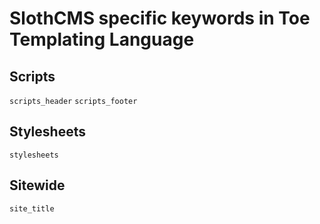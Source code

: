 # SlothCMS specific keywords in Toe Templating Language

## Scripts

```scripts_header``` ```scripts_footer```

## Stylesheets

```stylesheets```

## Sitewide

```site_title```